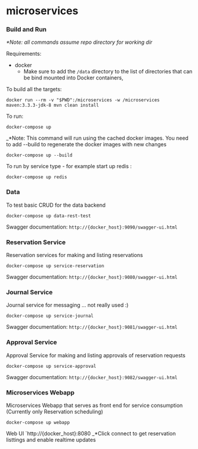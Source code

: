 # microservices

### Build and Run
_*Note: all commands assume repo directory for working dir_

Requirements:
* docker
  * Make sure to add the `/data` directory to the list of directories that 
  can be bind mounted into Docker containers,

To build all the targets:
```
docker run --rm -v "$PWD":/microservices -w /microservices maven:3.3.3-jdk-8 mvn clean install
```
To run:
```
docker-compose up
```
_*Note: This command will run using the cached docker images. You need to add --build to regenerate the docker images with new changes
```
docker-compose up --build
```
To run by service type - for example start up redis :
```
docker-compose up redis
```

### Data 
To test basic CRUD for the data backend
```
docker-compose up data-rest-test
```
Swagger documentation:
`http://{docker_host}:9090/swagger-ui.html`

### Reservation Service
Reservation services for making and listing reservations
```
docker-compose up service-reservation
```
Swagger documentation:
`http://{docker_host}:9080/swagger-ui.html`

### Journal Service
Journal service for messaging ... not really used :)
```
docker-compose up service-journal
```
Swagger documentation:
`http://{docker_host}:9081/swagger-ui.html`

### Approval Service
Approval Service for making and listing approvals of reservation requests
```
docker-compose up service-approval
```
Swagger documentation:
`http://{docker_host}:9082/swagger-ui.html`

### Microservices Webapp
Microservices Webapp that serves as front end for service consumption (Currently only Reservation scheduling)
```
docker-compose up webapp
```
Web UI
`http://{docker_host}:8080
_*Click connect to get reservation listtings and enable realtime updates
